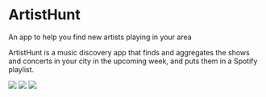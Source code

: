 # ArtistHunt
An app to help you find new artists playing in your area

ArtistHunt is a music discovery app that finds and aggregates the shows and concerts in your city in the upcoming week, and puts them in a Spotify playlist.


<img src="https://i.imgur.com/oPaubiu.png"> <img src="https://i.imgur.com/Owzoyce.png"> <img src="https://i.imgur.com/jO8PHja.png">
